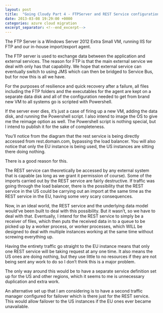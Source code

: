 ```yaml
---
layout: post
title:  "Going Cloudy Part 4 - FTPServer and REST Service configuration"
date: 2013-03-08 19:29:00 +0000
categories: azure cloud migration
excerpt_separator: <!--end_excerpt-->
---
```


The FTP Server is a Windows Server 2012 Extra Small VM, running IIS for FTP and our in-house import/export agent.
<!--end_excerpt-->
The FTP server is used to exchange data between the application and external services. The reason for FTP is that the main external service we deal with only has that capability. We hope that external service can eventually switch to using JMS which can then be bridged to Service Bus, but for now this is all we have.

For the purposes of resilience and quick recovery after a failure, all files including the FTP folders and the executables for the agent are kept on a separate data disk and all of the configuration needed to get from brand new VM to all systems go is scripted with Powershell.

If the server ever dies, it’s just a case of firing up a new VM, adding the data disk, and running the Powershell script. I also intend to image the OS to give me the reimage option as well. The Powershell script is nothing special, but I intend to publish it for the sake of completeness.

You’ll notice from the diagram that the rest service is being directly accessed from rest.domain.com, bypassing the load balancer. You will also notice that only the EU instance is being used, the US instances are sitting there doing nothing.

There is a good reason for this.

The REST service can theoretically be accessed by any external system that is capable (as long as we grant it permission of course). Some of the imports carried out by the REST service are fairly destructive. If traffic was going through the load balancer, there is the possibility that the REST service in the US could be carrying out an import at the same time as the REST service in the EU, having some very scary consequences.

Now, in an ideal world, the REST service and the underlying data model would’ve been built to deal with this possibility. But it wasn’t, so we have to deal with that. Eventually, I intend for the REST service to simply be a receiver of files, which then puts the received data in to a queue to be picked up by a worker process, or worker processes, which WILL be designed to deal with multiple instances working at the same time without screwing everything up.

Having the entirety traffic go straight to the EU instance means that only one REST service will be taking request at any one time. It also means the US ones are doing nothing, but they use little to no resources if they are not being sent any work to do so I don’t think this is a major problem.

The only way around this would be to have a separate service definition set up for the US and other regions, which it seems to me is unnecessary duplication and extra work.

An alternative set up that I am considering is to have a second traffic manager configured for failover which is there just for the REST service. This would allow failover to the US instances if the EU ones ever became unavailable.
